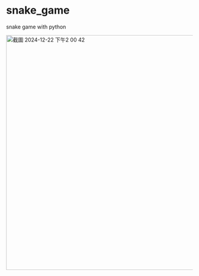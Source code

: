 # snake_game
snake game with python


<img width="633" alt="截圖 2024-12-22 下午2 00 42" src="https://github.com/user-attachments/assets/427e5f81-3b44-4752-ab04-c9cbb6102558" />

